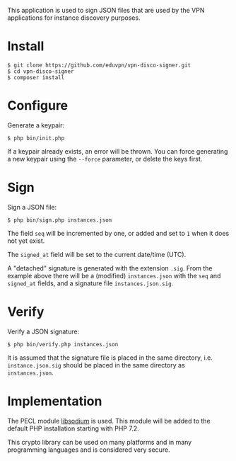 This application is used to sign JSON files that are used by the VPN 
applications for instance discovery purposes.

# Install 
    
    $ git clone https://github.com/eduvpn/vpn-disco-signer.git
    $ cd vpn-disco-signer
    $ composer install

# Configure 

Generate a keypair:

    $ php bin/init.php

If a keypair already exists, an error will be thrown. You can force generating
a new keypair using the `--force` parameter, or delete the keys first.

# Sign

Sign a JSON file:

    $ php bin/sign.php instances.json

The field `seq` will be incremented by one, or added and set to `1` when it 
does not yet exist.

The `signed_at` field will be set to the current date/time (UTC).

A "detached" signature is generated with the extension `.sig`. From the 
example above there will be a (modified) `instances.json` with the `seq` and
`signed_at` fields, and a signature file `instances.json.sig`.
 
# Verify

Verify a JSON signature:

    $ php bin/verify.php instances.json

It is assumed that the signature file is placed in the same directory, i.e. 
`instance.json.sig` should be placed in the same directory as `instances.json`.

# Implementation

The PECL module [libsodium](https://paragonie.com/book/pecl-libsodium) is used. 
This module will be added to the default PHP installation starting with PHP
7.2.

This crypto library can be used on many platforms and in many programming 
languages and is considered very secure.
